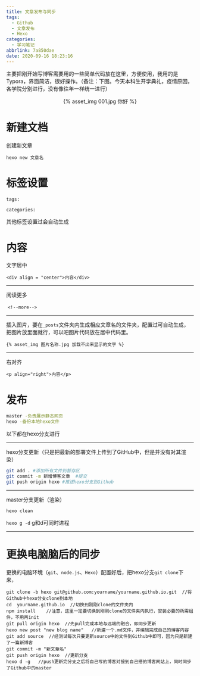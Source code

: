 ```yaml
---
title: 文章发布与同步
tags:
  - Github
  - 文章发布
  - Hexo
categories:
  - 学习笔记
abbrlink: 7a850dae
date: 2020-09-16 18:23:16
---
```


主要把刚开始写博客需要用的一些简单代码放在这里，方便使用，我用的是Typora，界面简洁，很好操作。（备注：下图。今天本科生开学典礼，疫情原因，各学院分别进行，没有像往年一样统一进行）

 <div align = "center">{% asset_img 001.jpg 你好 %}
      </div>

  <!--more-->

# 新建文档

创建新文章

`hexo new 文章名`

# 标签设置

`tags:`

`categories:`

其他标签设置过会自动生成

# 内容

文字居中 

 `<div align = "center">内容</div>`

------

 阅读更多

​     `<!--more-->`

------

插入图片，要在`_posts`文件夹内生成相应文章名的文件夹，配置过可自动生成，把图片放里面就行，可以吧图片代码放在居中代码里。

`{% asset_img 图片名称.jpg 加载不出来显示的文字 %}`

------

右对齐

 `<p align="right">内容</p>`              

# 发布

```bash
master -负责展示静态网页
hexo -备份本地hexo文件
```

以下都在hexo分支进行

------

hexo分支更新（只是把最新的部署文件上传到了GitHub中，但是并没有对其渲染）

```bash
git add . #添加所有文件到暂存区
git commit -m 新增博客文章  #提交
git push origin hexo #推送hexo分支到Github
```

------

master分支更新（渲染）

`hexo clean`

`hexo g -d`     g和d可同时进程

------



# 更换电脑脑后的同步

  更换的电脑环境（`git`、`node.js`、`Hexo`）配置好后，把hexo分支`git clone`下来，

```
git clone -b hexo git@github.com:yourname/yourname.github.io.git  //将Github中hexo分支clone到本地
cd  yourname.github.io  //切换到刚刚clone的文件夹内
npm install    //注意，这里一定要切换到刚刚clone的文件夹内执行，安装必要的所需组件，不用再init
git pull origin hexo  //先pull完成本地与远端的融合，即同步更新
hexo new post "new blog name"   //新建一个.md文件，并编辑完成自己的博客内容
git add source  //经测试每次只要更新source中的文件到Github中即可，因为只是新建了一篇新博客
git commit -m "新文章名"
git push origin hexo  //更新分支
hexo d -g   //push更新完分支之后将自己写的博客对接到自己搭的博客网站上，同时同步了Github中的master
```

